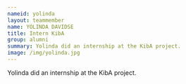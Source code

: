 ```yaml
---
nameid: yolinda
layout: teammember
name: YOLINDA DAVIDSE
title: Intern KibA
group: alumni
summary: Yolinda did an internship at the KibA project.
image: /img/yolinda.jpg
---
```


Yolinda did an internship at the KibA project.
